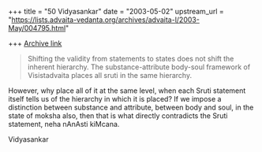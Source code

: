 +++
title = "50 Vidyasankar"
date = "2003-05-02"
upstream_url = "https://lists.advaita-vedanta.org/archives/advaita-l/2003-May/004795.html"

+++
[Archive link](https://lists.advaita-vedanta.org/archives/advaita-l/2003-May/004795.html)

>Shifting the validity from statements to states does not shift the inherent
>hierarchy.
>The substance-attribute body-soul framework of Visistadvaita places all
>sruti in the same
>hierarchy.

However, why place all of it at the same level, when each Sruti statement
itself tells us of the hierarchy in which it is placed? If we impose a
distinction between substance and attribute, between body and soul, in the
state of moksha also, then that is what directly contradicts the Sruti
statement, neha nAnAsti kiMcana.

Vidyasankar

